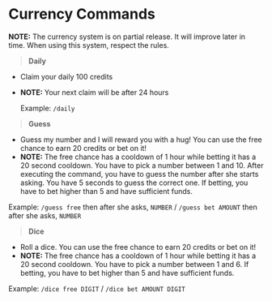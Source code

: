 # Currency Commands

**NOTE:** The currency system is on partial release. It will improve later in time. When using this system, respect the rules. 


>**Daily**

* Claim your daily 100 credits
* **NOTE:** Your next claim will be after 24 hours

    Example: `/daily`

>**Guess**

* Guess my number and I will reward you with a hug! You can use the free chance to earn 20 credits or bet on it!
* **NOTE:** The free chance has a cooldown of 1 hour while betting it has a 20 second cooldown. You have to pick a number between 1 and 10. After executing the command, you have to guess the number after she starts asking. You have 5 seconds to guess the correct one. If betting, you have to bet higher than 5 and have sufficient funds.

 Example: `/guess free` then after she asks, `NUMBER` /  `/guess bet AMOUNT` then after she asks, `NUMBER`

> **Dice**

* Roll a dice. You can use the free chance to earn 20 credits or bet on it!
* **NOTE:** The free chance has a cooldown of 1 hour while betting it has a 20 second cooldown. You have to pick a number between 1 and 6. If betting, you have to bet higher than 5 and have sufficient funds.

 Example: `/dice free DIGIT` / `/dice bet AMOUNT DIGIT`
